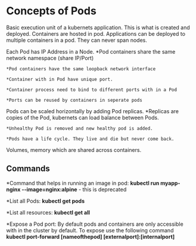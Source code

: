 # Concepts of Pods

[ref]: images/Pods.JPG "Pod details"

Basic execution unit of a kubernets application. This is what is created and deployed. Containers are hosted in pod. Applications can be deployed to multiple containers in a pod. They can never span nodes.

Each Pod has IP Address in a Node.
    *Pod containers share the same network namespace (share IP/Port)

    *Pod containers have the same loopback network interface

    *Container with in Pod have unique port.

    *Container process need to bind to different ports with in a Pod

    *Ports can be reused by containers in seperate pods

Pods can be scaled horizontally by adding Pod replicas.
    *Replicas are copies of the Pod, kubernets can load balance between Pods.

    *Unhealthy Pod is removed and new healthy pod is added.

    *Pods have a life cycle. They live and die but never come back.

Volumes, memory which are shared across containers.

## Commands

*Command that helps in running an image in pod: **kubectl run myapp-nginx --image=nginx:alpine** - this is deprecated

*List all Pods: **kubectl get pods**

*List all resources: **kubectl get all**

*Expose a Pod port: By default pods and containers are only accessible with in the cluster by default. To expose use the following command **kubectl port-forward [nameofthepod] [externalport]:[internalport]**
